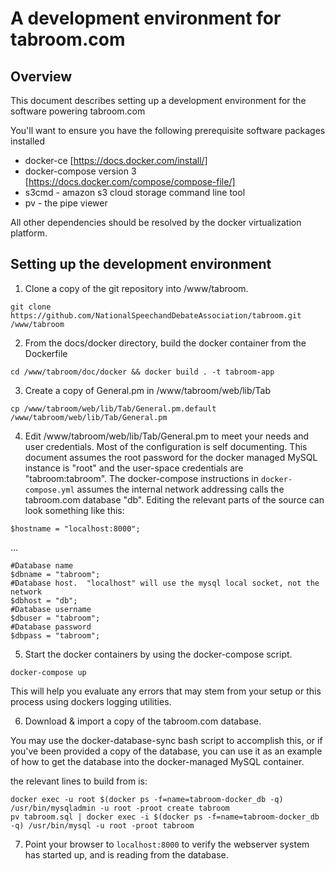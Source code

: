 # A development environment for tabroom.com

## Overview
This document describes setting up a development environment for the software powering tabroom.com

You'll want to ensure you have the following prerequisite software packages installed
 - docker-ce [https://docs.docker.com/install/] 
 - docker-compose version 3 [https://docs.docker.com/compose/compose-file/]
 - s3cmd - amazon s3 cloud storage command line tool
 - pv - the pipe viewer

All other dependencies should be resolved by the docker virtualization platform.

## Setting up the development environment

1. Clone a copy of the git repository into /www/tabroom.

`git clone https://github.com/NationalSpeechandDebateAssociation/tabroom.git /www/tabroom`

2. From the docs/docker directory, build the docker container from the Dockerfile

`cd /www/tabroom/doc/docker && docker build . -t tabroom-app`

3. Create a copy of General.pm in /www/tabroom/web/lib/Tab

`cp /www/tabroom/web/lib/Tab/General.pm.default /www/tabroom/web/lib/Tab/General.pm`

4. Edit /www/tabroom/web/lib/Tab/General.pm to meet your needs and user credentials. Most of the configuration is self documenting.
This document assumes the root password for the docker managed MySQL instance is "root" and the user-space credentials are "tabroom:tabroom". The docker-compose instructions in `docker-compose.yml` assumes the internal network addressing calls the tabroom.com database "db". Editing the relevant parts of the source can look something like this:

`$hostname = "localhost:8000";`

...

```
#Database name
$dbname = "tabroom";
#Database host.  "localhost" will use the mysql local socket, not the network
$dbhost = "db";
#Database username
$dbuser = "tabroom";
#Database password
$dbpass = "tabroom";
```

5. Start the docker containers by using the docker-compose script.

`docker-compose up`

This will help you evaluate any errors that may stem from your setup or this process using dockers logging utilities.

6. Download & import a copy of the tabroom.com database.

You may use the docker-database-sync bash script to accomplish this, or if you've been provided a copy of the database, you can use it as an example of how to get the database into the docker-managed MySQL container.

the relevant lines to build from is: 

```
docker exec -u root $(docker ps -f=name=tabroom-docker_db -q) /usr/bin/mysqladmin -u root -proot create tabroom
pv tabroom.sql | docker exec -i $(docker ps -f=name=tabroom-docker_db -q) /usr/bin/mysql -u root -proot tabroom

```

7. Point your browser to `localhost:8000` to verify the webserver system has started up, and is reading from the database.
